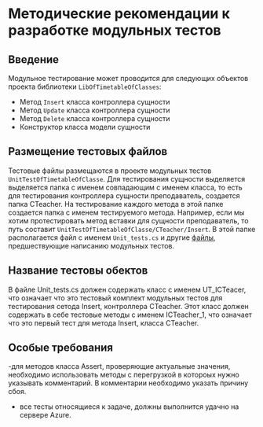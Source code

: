# Методические рекомендации к разработке модульных тестов

## Введение

Модульное тестирование может проводится для следующих объектов проекта библиотеки `LibOfTimetableOfClasses`:
- Метод `Insert` класса контроллера сущности
- Метод `Update` класса контроллера сущности
- Метод `Delete` класса контроллера сущности
- Конструктор класса модели сущности

## Размещение тестовых файлов

Тестовые файлы размещаются в проекте модульных тестов `UnitTestOfTimetableOfClasse`. Для тестирования сущности выделяется выделяется папка с именем совпадающим с именем класса, то есть для тестирования контроллера сущности преподаватель, создается папка CTeacher. На тестирование каждого метода в этой папке создается папка с именем тестируемого метода. Например, если мы хотим протестировать метод вставки для сущности преподаватель, то путь составит `UnitTestOfTimetableOfClasse/CTeacher/Insert`. В этой папке располагается файл с именем `Unit_tests.cs` и другие [файлы](https://github.com/Students-of-the-city-of-Kostroma/Student-timetable/blob/dev/Docs/White-box/README.md), предшествующие написанию модульных тестов. 

## Название тестовы обектов

В файле Unit_tests.cs должен содержать класс с именем UT_ICTeacer, что означает что это тестовый комплект модульных тестов для тестирования сетода Insert, контроллера CTeacher. Этот класс должен содержать в себе тестовые методы с именем ICTeacher_1, что означает что это первый тест для метода Insert, класса CTeacher.

## Особые требования

-для методов класса Assert, проверяющие актуальные значения, необходимо использовать методы с перегрузкой в котороых нужно указывать комментарий. В комментарии необходимо указать причину сбоя. 
- все тесты относящиеся к задаче, должны выполнится удачно на сервере Azure.
